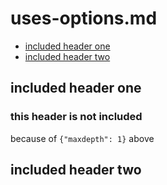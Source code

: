 # uses-options.md

<!--
  (Do not remove or edit this comment.)

  This table-of-contents is automatically generated. To generate it, run:
    gulp markdown-toc --fix
-->

<!-- {"maxdepth": 1} -->

-   [included header one](#included-header-one)
-   [included header two](#included-header-two)

## included header one

### this header is not included

because of `{"maxdepth": 1}` above

## included header two

